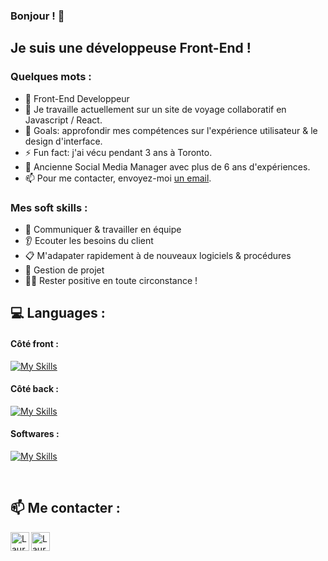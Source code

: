 ### Bonjour ! 👋

## Je suis une développeuse Front-End !

### Quelques mots : 

- 💼 Front-End Developpeur
- 🔭 Je travaille actuellement sur un site de voyage collaboratif en Javascript / React.
- 🥅 Goals: approfondir mes compétences sur l'expérience utilisateur & le design d'interface.
- ⚡ Fun fact: j'ai vécu pendant 3 ans à Toronto.
- 📱 Ancienne Social Media Manager avec plus de 6 ans d'expériences.
- 📫 Pour me contacter, envoyez-moi [un email](mailto:laurafrancoiseugene@gmail.com).


### Mes soft skills : 
- 🤝 Communiquer & travailler en équipe
- 👂 Ecouter les besoins du client
- 📋 M'adapater rapidement à de nouveaux logiciels & procédures
- 📆 Gestion de projet
- 🙆‍♀️ Rester positive en toute circonstance !

 ## 💻 Languages : 
 #### Côté front : 
[![My Skills](https://skillicons.dev/icons?i=html,css,js,react,ts,sass,tailwind)]((https://www.linkedin.com/in/laura-francoiseugene/))

 #### Côté back : 
 [![My Skills](https://skillicons.dev/icons?i=nodejs,express,postgres)]((https://www.linkedin.com/in/laura-francoiseugene/))

 #### Softwares : 
 [![My Skills](https://skillicons.dev/icons?i=figma,ai,ps)]((https://www.linkedin.com/in/laura-francoiseugene/))


</br>

## 📫 Me contacter : 
[<img align="left" alt="LauraFrancoisEugene | LinkedIn" width="30px" src="https://www.svgrepo.com/show/473701/linkedin.svg" />](https://www.linkedin.com/in/laura-francoiseugene/)
[<img align="left" alt="LauraFrancoisEugene | Email" width="30px" src="https://www.svgrepo.com/show/304667/email-envelope.svg"/>](mailto:laurafrancoiseugene@gmail.com)

